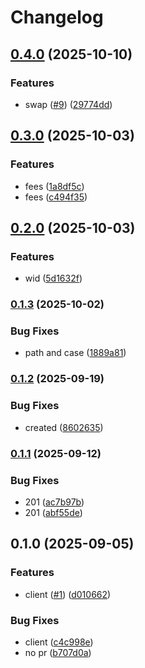 # Changelog

## [0.4.0](https://www.github.com/brokeyourbike/quidax-api-client-go/compare/v0.3.0...v0.4.0) (2025-10-10)


### Features

* swap ([#9](https://www.github.com/brokeyourbike/quidax-api-client-go/issues/9)) ([29774dd](https://www.github.com/brokeyourbike/quidax-api-client-go/commit/29774dd0d42293db0997e9dd3f958a0cc4f550db))

## [0.3.0](https://www.github.com/brokeyourbike/quidax-api-client-go/compare/v0.2.0...v0.3.0) (2025-10-03)


### Features

* fees ([1a8df5c](https://www.github.com/brokeyourbike/quidax-api-client-go/commit/1a8df5c2b2d4f995daaaa4af25fac383c289f48a))
* fees ([c494f35](https://www.github.com/brokeyourbike/quidax-api-client-go/commit/c494f351704ae9cc75b2af1858c5dbd3a7b0d634))

## [0.2.0](https://www.github.com/brokeyourbike/quidax-api-client-go/compare/v0.1.3...v0.2.0) (2025-10-03)


### Features

* wid ([5d1632f](https://www.github.com/brokeyourbike/quidax-api-client-go/commit/5d1632f1ee51972b2421eb264380bfc3f520a28d))

### [0.1.3](https://www.github.com/brokeyourbike/quidax-api-client-go/compare/v0.1.2...v0.1.3) (2025-10-02)


### Bug Fixes

* path and case ([1889a81](https://www.github.com/brokeyourbike/quidax-api-client-go/commit/1889a81f570fd9881c8fe0ddf72d8984880cd13c))

### [0.1.2](https://www.github.com/brokeyourbike/quidax-api-client-go/compare/v0.1.1...v0.1.2) (2025-09-19)


### Bug Fixes

* created ([8602635](https://www.github.com/brokeyourbike/quidax-api-client-go/commit/8602635954ed977ebb693edfd8ec4a9b8537877d))

### [0.1.1](https://www.github.com/brokeyourbike/quidax-api-client-go/compare/v0.1.0...v0.1.1) (2025-09-12)


### Bug Fixes

* 201 ([ac7b97b](https://www.github.com/brokeyourbike/quidax-api-client-go/commit/ac7b97b7b77af499e879e988472879951368d4e7))
* 201 ([abf55de](https://www.github.com/brokeyourbike/quidax-api-client-go/commit/abf55de9a74cd289844b142e5d9dc3b8fddf714e))

## 0.1.0 (2025-09-05)


### Features

* client ([#1](https://www.github.com/brokeyourbike/quidax-api-client-go/issues/1)) ([d010662](https://www.github.com/brokeyourbike/quidax-api-client-go/commit/d0106624ca3d533cd4d857bd2118faf669547af3))


### Bug Fixes

* client ([c4c998e](https://www.github.com/brokeyourbike/quidax-api-client-go/commit/c4c998eea57f51dedac0bb05367377d7a8b42b1e))
* no pr ([b707d0a](https://www.github.com/brokeyourbike/quidax-api-client-go/commit/b707d0aad85eb944e0299603315bb6d57a7fcb1f))
